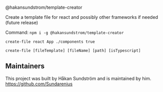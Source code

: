 @hakansundstrom/template-creator

Create a template file for react and possibly other frameworks if needed (future release)

Command:
`npm i -g @hakansundstrom/template-creator`

`create-file react App ./components true`

`create-file [fileTemplate] [fileName] [path] [isTypescript]`

## Maintainers
This project was built by Håkan Sundström and is maintained by him.
https://github.com/Sundarenius
